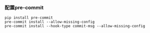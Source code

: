 ### 配置pre-commit
```shell
pip install pre-commit
pre-commit install --allow-missing-config
pre-commit install --hook-type commit-msg --allow-missing-config
```